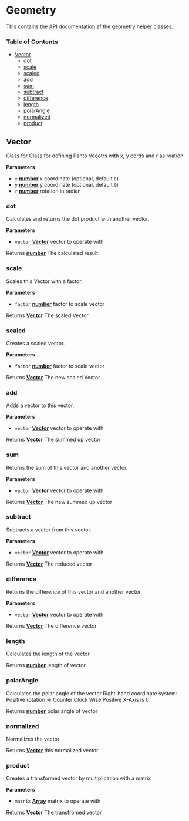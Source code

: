 # Geometry

This contains the API documentation af the geometry helper classes.<!-- Generated by documentation.js. Update this documentation by updating the source code. -->

### Table of Contents

-   [Vector][1]
    -   [dot][2]
    -   [scale][3]
    -   [scaled][4]
    -   [add][5]
    -   [sum][6]
    -   [subtract][7]
    -   [difference][8]
    -   [length][9]
    -   [polarAngle][10]
    -   [normalized][11]
    -   [product][12]

## Vector

Class for Class for defining Panto Vecotrs with x, y cords and r as roation

**Parameters**

-   `x` **[number][13]** x coordinate (optional, default `0`)
-   `y` **[number][13]** y coordinate (optional, default `0`)
-   `r` **[number][13]** rotation in radian

### dot

Calculates and returns the dot product with another vector.

**Parameters**

-   `vector` **[Vector][14]** vector to operate with

Returns **[number][13]** The calculated result

### scale

Scales this Vector with a factor.

**Parameters**

-   `factor` **[number][13]** factor to scale vector

Returns **[Vector][14]** The scaled Vector

### scaled

Creates a scaled vector.

**Parameters**

-   `factor` **[number][13]** factor to scale vector

Returns **[Vector][14]** The new scaled Vector

### add

Adds a vector to this vector.

**Parameters**

-   `vector` **[Vector][14]** vector to operate with

Returns **[Vector][14]** The summed up vector

### sum

Returns the sum of this vector and another vector.

**Parameters**

-   `vector` **[Vector][14]** vector to operate with

Returns **[Vector][14]** The new summed up vector

### subtract

Subtracts a vector from this vector.

**Parameters**

-   `vector` **[Vector][14]** vector to operate with

Returns **[Vector][14]** The reduced vector

### difference

Returns the difference of this vector and another vector.

**Parameters**

-   `vector` **[Vector][14]** vector to operate with

Returns **[Vector][14]** The difference vector

### length

Calculates the length of the vector

Returns **[number][13]** length of vector

### polarAngle

Calculates the polar angle of the vector
Right-hand coordinate system:
Positive rotation => Counter Clock Wise
Positive X-Axis is 0

Returns **[number][13]** polar angle of vector

### normalized

Normalizes the vector

Returns **[Vector][14]** this normalized vector

### product

Creates a transformed vector by multiplication with a matrix

**Parameters**

-   `matrix` **[Array][15]** matrix to operate with

Returns **[Vector][14]** The transfromed vector

[1]: #vector

[2]: #dot

[3]: #scale

[4]: #scaled

[5]: #add

[6]: #sum

[7]: #subtract

[8]: #difference

[9]: #length

[10]: #polarangle

[11]: #normalized

[12]: #product

[13]: https://developer.mozilla.org/docs/Web/JavaScript/Reference/Global_Objects/Number

[14]: #vector

[15]: https://developer.mozilla.org/docs/Web/JavaScript/Reference/Global_Objects/Array

